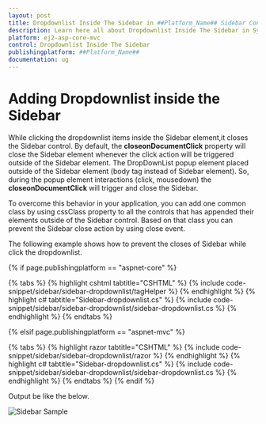 ```yaml
---
layout: post
title: Dropdownlist Inside The Sidebar in ##Platform_Name## Sidebar Control | Syncfusion
description: Learn here all about Dropdownlist Inside The Sidebar in Syncfusion ##Platform_Name## Sidebar control of Syncfusion Essential JS 2 and more.
platform: ej2-asp-core-mvc
control: Dropdownlist Inside The Sidebar
publishingplatform: ##Platform_Name##
documentation: ug
---
```



# Adding Dropdownlist inside the Sidebar

While clicking the dropdownlist items inside the Sidebar element,it closes the Sidebar control. By default, the **closeonDocumentClick** property will close the Sidebar element whenever the click action will be triggered outside of the Sidebar element. The DropDownList popup element placed outside of the Sidebar element (body tag instead of Sidebar element). So, during the popup element interactions (click, mousedown) the **closeonDocumentClick** will trigger and close the Sidebar.

To overcome this behavior in your application, you can add one common class by using cssClass property to all the controls that has appended their elements outside of the Sidebar control. Based on that class you can prevent the Sidebar close action by using close event.

The following example shows how to prevent the closes of Sidebar while click the dropdownlist.

{% if page.publishingplatform == "aspnet-core" %}

{% tabs %}
{% highlight cshtml tabtitle="CSHTML" %}
{% include code-snippet/sidebar/sidebar-dropdownlist/tagHelper %}
{% endhighlight %}
{% highlight c# tabtitle="Sidebar-dropdownlist.cs" %}
{% include code-snippet/sidebar/sidebar-dropdownlist/sidebar-dropdownlist.cs %}
{% endhighlight %}
{% endtabs %}

{% elsif page.publishingplatform == "aspnet-mvc" %}

{% tabs %}
{% highlight razor tabtitle="CSHTML" %}
{% include code-snippet/sidebar/sidebar-dropdownlist/razor %}
{% endhighlight %}
{% highlight c# tabtitle="Sidebar-dropdownlist.cs" %}
{% include code-snippet/sidebar/sidebar-dropdownlist/sidebar-dropdownlist.cs %}
{% endhighlight %}
{% endtabs %}
{% endif %}



Output be like the below.

![Sidebar Sample](../images/dropdownlist.png)
